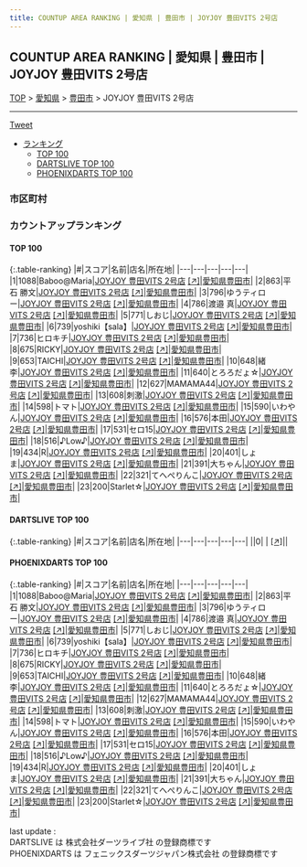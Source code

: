 ```yaml
---
title: COUNTUP AREA RANKING | 愛知県 | 豊田市 | JOYJOY 豊田VITS 2号店
---
```

## COUNTUP AREA RANKING | 愛知県 | 豊田市 | JOYJOY 豊田VITS 2号店

[TOP](/darts/rank/) > [愛知県](/darts/rank/愛知県/) > [豊田市](/darts/rank/愛知県/豊田市/) > JOYJOY 豊田VITS 2号店

___

<a href="https://twitter.com/share?ref_src=twsrc%5Etfw" data-text="COUNTUP AREA RANKING | 愛知県豊田市JOYJOY 豊田VITS 2号店" class="twitter-share-button" data-hashtags="DARTSLIVE,PHOENIXDARTS,darts,ダーツ" data-show-count="false">Tweet</a>

* [ランキング](#カウントアップランキング)
    * [TOP 100](#top-100)
    * [DARTSLIVE TOP 100](#dartslive-top-100)
    * [PHOENIXDARTS TOP 100](#phoenixdarts-top-100)

### 市区町村

<ul>

</ul>

### カウントアップランキング

#### TOP 100



{:.table-ranking}
|#|スコア|名前|店名|所在地|
|---|---|---|---|---|
|1|1088|<span class="rank-name-pd">Baboo@Maria</span>|<a href="/darts/rank/shops/76875.html">JOYJOY 豊田VITS 2号店</a> <a href="https://vs.phoenixdarts.com/jp/shop/shopDetailInfo/s_76875?s_seq=76875">[↗]</a>|<a href="/darts/rank/愛知県/豊田市">愛知県豊田市</a>|
|2|863|<span class="rank-name-pd"><span class="pro-icon-pd"></span>平石 勝文</span>|<a href="/darts/rank/shops/76875.html">JOYJOY 豊田VITS 2号店</a> <a href="https://vs.phoenixdarts.com/jp/shop/shopDetailInfo/s_76875?s_seq=76875">[↗]</a>|<a href="/darts/rank/愛知県/豊田市">愛知県豊田市</a>|
|3|796|<span class="rank-name-pd">ゆうティロー</span>|<a href="/darts/rank/shops/76875.html">JOYJOY 豊田VITS 2号店</a> <a href="https://vs.phoenixdarts.com/jp/shop/shopDetailInfo/s_76875?s_seq=76875">[↗]</a>|<a href="/darts/rank/愛知県/豊田市">愛知県豊田市</a>|
|4|786|<span class="rank-name-pd"><span class="pro-icon-pd"></span>渡邉 真</span>|<a href="/darts/rank/shops/76875.html">JOYJOY 豊田VITS 2号店</a> <a href="https://vs.phoenixdarts.com/jp/shop/shopDetailInfo/s_76875?s_seq=76875">[↗]</a>|<a href="/darts/rank/愛知県/豊田市">愛知県豊田市</a>|
|5|771|<span class="rank-name-pd">しおじ</span>|<a href="/darts/rank/shops/76875.html">JOYJOY 豊田VITS 2号店</a> <a href="https://vs.phoenixdarts.com/jp/shop/shopDetailInfo/s_76875?s_seq=76875">[↗]</a>|<a href="/darts/rank/愛知県/豊田市">愛知県豊田市</a>|
|6|739|<span class="rank-name-pd">yoshiki【sala】</span>|<a href="/darts/rank/shops/76875.html">JOYJOY 豊田VITS 2号店</a> <a href="https://vs.phoenixdarts.com/jp/shop/shopDetailInfo/s_76875?s_seq=76875">[↗]</a>|<a href="/darts/rank/愛知県/豊田市">愛知県豊田市</a>|
|7|736|<span class="rank-name-pd">ヒロキチ</span>|<a href="/darts/rank/shops/76875.html">JOYJOY 豊田VITS 2号店</a> <a href="https://vs.phoenixdarts.com/jp/shop/shopDetailInfo/s_76875?s_seq=76875">[↗]</a>|<a href="/darts/rank/愛知県/豊田市">愛知県豊田市</a>|
|8|675|<span class="rank-name-pd">RICKY</span>|<a href="/darts/rank/shops/76875.html">JOYJOY 豊田VITS 2号店</a> <a href="https://vs.phoenixdarts.com/jp/shop/shopDetailInfo/s_76875?s_seq=76875">[↗]</a>|<a href="/darts/rank/愛知県/豊田市">愛知県豊田市</a>|
|9|653|<span class="rank-name-pd">TAICHI</span>|<a href="/darts/rank/shops/76875.html">JOYJOY 豊田VITS 2号店</a> <a href="https://vs.phoenixdarts.com/jp/shop/shopDetailInfo/s_76875?s_seq=76875">[↗]</a>|<a href="/darts/rank/愛知県/豊田市">愛知県豊田市</a>|
|10|648|<span class="rank-name-pd">緒李</span>|<a href="/darts/rank/shops/76875.html">JOYJOY 豊田VITS 2号店</a> <a href="https://vs.phoenixdarts.com/jp/shop/shopDetailInfo/s_76875?s_seq=76875">[↗]</a>|<a href="/darts/rank/愛知県/豊田市">愛知県豊田市</a>|
|11|640|<span class="rank-name-pd">とろろだょ☆</span>|<a href="/darts/rank/shops/76875.html">JOYJOY 豊田VITS 2号店</a> <a href="https://vs.phoenixdarts.com/jp/shop/shopDetailInfo/s_76875?s_seq=76875">[↗]</a>|<a href="/darts/rank/愛知県/豊田市">愛知県豊田市</a>|
|12|627|<span class="rank-name-pd">MAMAMA44</span>|<a href="/darts/rank/shops/76875.html">JOYJOY 豊田VITS 2号店</a> <a href="https://vs.phoenixdarts.com/jp/shop/shopDetailInfo/s_76875?s_seq=76875">[↗]</a>|<a href="/darts/rank/愛知県/豊田市">愛知県豊田市</a>|
|13|608|<span class="rank-name-pd">刺激</span>|<a href="/darts/rank/shops/76875.html">JOYJOY 豊田VITS 2号店</a> <a href="https://vs.phoenixdarts.com/jp/shop/shopDetailInfo/s_76875?s_seq=76875">[↗]</a>|<a href="/darts/rank/愛知県/豊田市">愛知県豊田市</a>|
|14|598|<span class="rank-name-pd">トマト</span>|<a href="/darts/rank/shops/76875.html">JOYJOY 豊田VITS 2号店</a> <a href="https://vs.phoenixdarts.com/jp/shop/shopDetailInfo/s_76875?s_seq=76875">[↗]</a>|<a href="/darts/rank/愛知県/豊田市">愛知県豊田市</a>|
|15|590|<span class="rank-name-pd">いわやん</span>|<a href="/darts/rank/shops/76875.html">JOYJOY 豊田VITS 2号店</a> <a href="https://vs.phoenixdarts.com/jp/shop/shopDetailInfo/s_76875?s_seq=76875">[↗]</a>|<a href="/darts/rank/愛知県/豊田市">愛知県豊田市</a>|
|16|576|<span class="rank-name-pd">本田</span>|<a href="/darts/rank/shops/76875.html">JOYJOY 豊田VITS 2号店</a> <a href="https://vs.phoenixdarts.com/jp/shop/shopDetailInfo/s_76875?s_seq=76875">[↗]</a>|<a href="/darts/rank/愛知県/豊田市">愛知県豊田市</a>|
|17|531|<span class="rank-name-pd">セロ15</span>|<a href="/darts/rank/shops/76875.html">JOYJOY 豊田VITS 2号店</a> <a href="https://vs.phoenixdarts.com/jp/shop/shopDetailInfo/s_76875?s_seq=76875">[↗]</a>|<a href="/darts/rank/愛知県/豊田市">愛知県豊田市</a>|
|18|516|<span class="rank-name-pd">♪Low♪</span>|<a href="/darts/rank/shops/76875.html">JOYJOY 豊田VITS 2号店</a> <a href="https://vs.phoenixdarts.com/jp/shop/shopDetailInfo/s_76875?s_seq=76875">[↗]</a>|<a href="/darts/rank/愛知県/豊田市">愛知県豊田市</a>|
|19|434|<span class="rank-name-pd">R</span>|<a href="/darts/rank/shops/76875.html">JOYJOY 豊田VITS 2号店</a> <a href="https://vs.phoenixdarts.com/jp/shop/shopDetailInfo/s_76875?s_seq=76875">[↗]</a>|<a href="/darts/rank/愛知県/豊田市">愛知県豊田市</a>|
|20|401|<span class="rank-name-pd">しょま</span>|<a href="/darts/rank/shops/76875.html">JOYJOY 豊田VITS 2号店</a> <a href="https://vs.phoenixdarts.com/jp/shop/shopDetailInfo/s_76875?s_seq=76875">[↗]</a>|<a href="/darts/rank/愛知県/豊田市">愛知県豊田市</a>|
|21|391|<span class="rank-name-pd">大ちゃん</span>|<a href="/darts/rank/shops/76875.html">JOYJOY 豊田VITS 2号店</a> <a href="https://vs.phoenixdarts.com/jp/shop/shopDetailInfo/s_76875?s_seq=76875">[↗]</a>|<a href="/darts/rank/愛知県/豊田市">愛知県豊田市</a>|
|22|321|<span class="rank-name-pd">てへぺりんこ</span>|<a href="/darts/rank/shops/76875.html">JOYJOY 豊田VITS 2号店</a> <a href="https://vs.phoenixdarts.com/jp/shop/shopDetailInfo/s_76875?s_seq=76875">[↗]</a>|<a href="/darts/rank/愛知県/豊田市">愛知県豊田市</a>|
|23|200|<span class="rank-name-pd">Starlet☆</span>|<a href="/darts/rank/shops/76875.html">JOYJOY 豊田VITS 2号店</a> <a href="https://vs.phoenixdarts.com/jp/shop/shopDetailInfo/s_76875?s_seq=76875">[↗]</a>|<a href="/darts/rank/愛知県/豊田市">愛知県豊田市</a>|


#### DARTSLIVE TOP 100



{:.table-ranking}
|#|スコア|名前|店名|所在地|
|---|---|---|---|---|
||0|<span class="rank-name-dl"> </span>|<a href="/darts/rank/shops/.html"></a> <a href="">[↗]</a>|<a href="/darts/rank//"></a>|


#### PHOENIXDARTS TOP 100



{:.table-ranking}
|#|スコア|名前|店名|所在地|
|---|---|---|---|---|
|1|1088|<span class="rank-name-pd">Baboo@Maria</span>|<a href="/darts/rank/shops/76875.html">JOYJOY 豊田VITS 2号店</a> <a href="https://vs.phoenixdarts.com/jp/shop/shopDetailInfo/s_76875?s_seq=76875">[↗]</a>|<a href="/darts/rank/愛知県/豊田市">愛知県豊田市</a>|
|2|863|<span class="rank-name-pd"><span class="pro-icon-pd"></span>平石 勝文</span>|<a href="/darts/rank/shops/76875.html">JOYJOY 豊田VITS 2号店</a> <a href="https://vs.phoenixdarts.com/jp/shop/shopDetailInfo/s_76875?s_seq=76875">[↗]</a>|<a href="/darts/rank/愛知県/豊田市">愛知県豊田市</a>|
|3|796|<span class="rank-name-pd">ゆうティロー</span>|<a href="/darts/rank/shops/76875.html">JOYJOY 豊田VITS 2号店</a> <a href="https://vs.phoenixdarts.com/jp/shop/shopDetailInfo/s_76875?s_seq=76875">[↗]</a>|<a href="/darts/rank/愛知県/豊田市">愛知県豊田市</a>|
|4|786|<span class="rank-name-pd"><span class="pro-icon-pd"></span>渡邉 真</span>|<a href="/darts/rank/shops/76875.html">JOYJOY 豊田VITS 2号店</a> <a href="https://vs.phoenixdarts.com/jp/shop/shopDetailInfo/s_76875?s_seq=76875">[↗]</a>|<a href="/darts/rank/愛知県/豊田市">愛知県豊田市</a>|
|5|771|<span class="rank-name-pd">しおじ</span>|<a href="/darts/rank/shops/76875.html">JOYJOY 豊田VITS 2号店</a> <a href="https://vs.phoenixdarts.com/jp/shop/shopDetailInfo/s_76875?s_seq=76875">[↗]</a>|<a href="/darts/rank/愛知県/豊田市">愛知県豊田市</a>|
|6|739|<span class="rank-name-pd">yoshiki【sala】</span>|<a href="/darts/rank/shops/76875.html">JOYJOY 豊田VITS 2号店</a> <a href="https://vs.phoenixdarts.com/jp/shop/shopDetailInfo/s_76875?s_seq=76875">[↗]</a>|<a href="/darts/rank/愛知県/豊田市">愛知県豊田市</a>|
|7|736|<span class="rank-name-pd">ヒロキチ</span>|<a href="/darts/rank/shops/76875.html">JOYJOY 豊田VITS 2号店</a> <a href="https://vs.phoenixdarts.com/jp/shop/shopDetailInfo/s_76875?s_seq=76875">[↗]</a>|<a href="/darts/rank/愛知県/豊田市">愛知県豊田市</a>|
|8|675|<span class="rank-name-pd">RICKY</span>|<a href="/darts/rank/shops/76875.html">JOYJOY 豊田VITS 2号店</a> <a href="https://vs.phoenixdarts.com/jp/shop/shopDetailInfo/s_76875?s_seq=76875">[↗]</a>|<a href="/darts/rank/愛知県/豊田市">愛知県豊田市</a>|
|9|653|<span class="rank-name-pd">TAICHI</span>|<a href="/darts/rank/shops/76875.html">JOYJOY 豊田VITS 2号店</a> <a href="https://vs.phoenixdarts.com/jp/shop/shopDetailInfo/s_76875?s_seq=76875">[↗]</a>|<a href="/darts/rank/愛知県/豊田市">愛知県豊田市</a>|
|10|648|<span class="rank-name-pd">緒李</span>|<a href="/darts/rank/shops/76875.html">JOYJOY 豊田VITS 2号店</a> <a href="https://vs.phoenixdarts.com/jp/shop/shopDetailInfo/s_76875?s_seq=76875">[↗]</a>|<a href="/darts/rank/愛知県/豊田市">愛知県豊田市</a>|
|11|640|<span class="rank-name-pd">とろろだょ☆</span>|<a href="/darts/rank/shops/76875.html">JOYJOY 豊田VITS 2号店</a> <a href="https://vs.phoenixdarts.com/jp/shop/shopDetailInfo/s_76875?s_seq=76875">[↗]</a>|<a href="/darts/rank/愛知県/豊田市">愛知県豊田市</a>|
|12|627|<span class="rank-name-pd">MAMAMA44</span>|<a href="/darts/rank/shops/76875.html">JOYJOY 豊田VITS 2号店</a> <a href="https://vs.phoenixdarts.com/jp/shop/shopDetailInfo/s_76875?s_seq=76875">[↗]</a>|<a href="/darts/rank/愛知県/豊田市">愛知県豊田市</a>|
|13|608|<span class="rank-name-pd">刺激</span>|<a href="/darts/rank/shops/76875.html">JOYJOY 豊田VITS 2号店</a> <a href="https://vs.phoenixdarts.com/jp/shop/shopDetailInfo/s_76875?s_seq=76875">[↗]</a>|<a href="/darts/rank/愛知県/豊田市">愛知県豊田市</a>|
|14|598|<span class="rank-name-pd">トマト</span>|<a href="/darts/rank/shops/76875.html">JOYJOY 豊田VITS 2号店</a> <a href="https://vs.phoenixdarts.com/jp/shop/shopDetailInfo/s_76875?s_seq=76875">[↗]</a>|<a href="/darts/rank/愛知県/豊田市">愛知県豊田市</a>|
|15|590|<span class="rank-name-pd">いわやん</span>|<a href="/darts/rank/shops/76875.html">JOYJOY 豊田VITS 2号店</a> <a href="https://vs.phoenixdarts.com/jp/shop/shopDetailInfo/s_76875?s_seq=76875">[↗]</a>|<a href="/darts/rank/愛知県/豊田市">愛知県豊田市</a>|
|16|576|<span class="rank-name-pd">本田</span>|<a href="/darts/rank/shops/76875.html">JOYJOY 豊田VITS 2号店</a> <a href="https://vs.phoenixdarts.com/jp/shop/shopDetailInfo/s_76875?s_seq=76875">[↗]</a>|<a href="/darts/rank/愛知県/豊田市">愛知県豊田市</a>|
|17|531|<span class="rank-name-pd">セロ15</span>|<a href="/darts/rank/shops/76875.html">JOYJOY 豊田VITS 2号店</a> <a href="https://vs.phoenixdarts.com/jp/shop/shopDetailInfo/s_76875?s_seq=76875">[↗]</a>|<a href="/darts/rank/愛知県/豊田市">愛知県豊田市</a>|
|18|516|<span class="rank-name-pd">♪Low♪</span>|<a href="/darts/rank/shops/76875.html">JOYJOY 豊田VITS 2号店</a> <a href="https://vs.phoenixdarts.com/jp/shop/shopDetailInfo/s_76875?s_seq=76875">[↗]</a>|<a href="/darts/rank/愛知県/豊田市">愛知県豊田市</a>|
|19|434|<span class="rank-name-pd">R</span>|<a href="/darts/rank/shops/76875.html">JOYJOY 豊田VITS 2号店</a> <a href="https://vs.phoenixdarts.com/jp/shop/shopDetailInfo/s_76875?s_seq=76875">[↗]</a>|<a href="/darts/rank/愛知県/豊田市">愛知県豊田市</a>|
|20|401|<span class="rank-name-pd">しょま</span>|<a href="/darts/rank/shops/76875.html">JOYJOY 豊田VITS 2号店</a> <a href="https://vs.phoenixdarts.com/jp/shop/shopDetailInfo/s_76875?s_seq=76875">[↗]</a>|<a href="/darts/rank/愛知県/豊田市">愛知県豊田市</a>|
|21|391|<span class="rank-name-pd">大ちゃん</span>|<a href="/darts/rank/shops/76875.html">JOYJOY 豊田VITS 2号店</a> <a href="https://vs.phoenixdarts.com/jp/shop/shopDetailInfo/s_76875?s_seq=76875">[↗]</a>|<a href="/darts/rank/愛知県/豊田市">愛知県豊田市</a>|
|22|321|<span class="rank-name-pd">てへぺりんこ</span>|<a href="/darts/rank/shops/76875.html">JOYJOY 豊田VITS 2号店</a> <a href="https://vs.phoenixdarts.com/jp/shop/shopDetailInfo/s_76875?s_seq=76875">[↗]</a>|<a href="/darts/rank/愛知県/豊田市">愛知県豊田市</a>|
|23|200|<span class="rank-name-pd">Starlet☆</span>|<a href="/darts/rank/shops/76875.html">JOYJOY 豊田VITS 2号店</a> <a href="https://vs.phoenixdarts.com/jp/shop/shopDetailInfo/s_76875?s_seq=76875">[↗]</a>|<a href="/darts/rank/愛知県/豊田市">愛知県豊田市</a>|


<div class="footer border-top border-gray-light mt-5 pt-3 text-right text-gray">
    last update : <span style="font-weight: italic" id="foot_last_modified"></span><br />
    DARTSLIVE は 株式会社ダーツライブ社 の登録商標です<br />
    PHOENIXDARTS は フェニックスダーツジャパン株式会社 の登録商標です<br />
</div>

<script src="https://cdnjs.cloudflare.com/ajax/libs/jquery.tablesorter/2.31.3/js/jquery.tablesorter.min.js" integrity="sha512-qzgd5cYSZcosqpzpn7zF2ZId8f/8CHmFKZ8j7mU4OUXTNRd5g+ZHBPsgKEwoqxCtdQvExE5LprwwPAgoicguNg==" crossorigin="anonymous" referrerpolicy="no-referrer"></script>
<link rel="stylesheet" href="https://cdnjs.cloudflare.com/ajax/libs/jquery.tablesorter/2.31.3/css/theme.default.min.css" integrity="sha512-wghhOJkjQX0Lh3NSWvNKeZ0ZpNn+SPVXX1Qyc9OCaogADktxrBiBdKGDoqVUOyhStvMBmJQ8ZdMHiR3wuEq8+w==" crossorigin="anonymous" referrerpolicy="no-referrer" />
<script>
$(function() {
    $(".table-ranking").tablesorter({sortList:[[0, 0]]});
    $("#foot_last_modified").text(formatDate(new Date(document.lastModified), 'yyyy-MM-dd HH:mm:ss'));
});
</script>

<script async src="https://platform.twitter.com/widgets.js" charset="utf-8"></script>